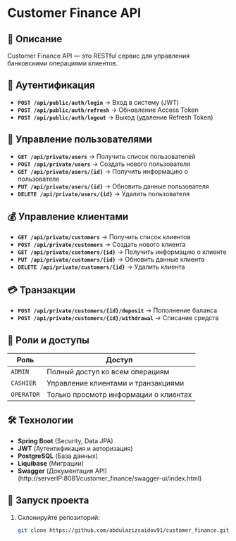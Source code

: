 # Customer Finance API

## 📌 Описание
Customer Finance API — это RESTful сервис для управления банковскими операциями клиентов.

## 🔑 Аутентификация

- **`POST /api/public/auth/login`** → Вход в систему (JWT)
- **`POST /api/public/auth/refresh`** → Обновление Access Token
- **`POST /api/public/auth/logout`** → Выход (удаление Refresh Token)

## 👤 Управление пользователями

- **`GET /api/private/users`** → Получить список пользователей
- **`POST /api/private/users`** → Создать нового пользователя
- **`GET /api/private/users/{id}`** → Получить информацию о пользователе
- **`PUT /api/private/users/{id}`** → Обновить данные пользователя
- **`DELETE /api/private/users/{id}`** → Удалить пользователя

## 💰 Управление клиентами

- **`GET /api/private/customers`** → Получить список клиентов
- **`POST /api/private/customers`** → Создать нового клиента
- **`GET /api/private/customers/{id}`** → Получить информацию о клиенте
- **`PUT /api/private/customers/{id}`** → Обновить данные клиента
- **`DELETE /api/private/customers/{id}`** → Удалить клиента

## 💳 Транзакции

- **`POST /api/private/customers/{id}/deposit`** → Пополнение баланса
- **`POST /api/private/customers/{id}/withdrawal`** → Списание средств

## 🔐 Роли и доступы

| Роль    | Доступ |
|---------|--------|
| `ADMIN` | Полный доступ ко всем операциям |
| `CASHIER` | Управление клиентами и транзакциями |
| `OPERATOR` | Только просмотр информации о клиентах |

## 🛠 Технологии

- **Spring Boot** (Security, Data JPA)
- **JWT** (Аутентификация и авторизация)
- **PostgreSQL** (База данных)
- **Liquibase** (Миграции)
- **Swagger** (Документация API) (http://serverIP:8081/customer_finance/swagger-ui/index.html)

## 🚀 Запуск проекта

1. Склонируйте репозиторий:
   ```bash
   git clone https://github.com/abdulazizsaidov91/customer_finance.git
